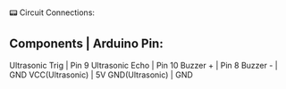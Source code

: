 


📟 Circuit Connections:

   Components      |     	Arduino Pin:
  -------------------------------------
  Ultrasonic Trig   | 	     Pin 9
  Ultrasonic Echo	  |        Pin 10
      Buzzer +      |        Pin 8
      Buzzer -      |        GND
  VCC(Ultrasonic)	  |        5V
  GND(Ultrasonic)	  |        GND




